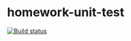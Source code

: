 # homework-unit-test
[![Build status](https://ci.appveyor.com/api/projects/status/0vb0qhs5thutusbs?svg=true)](https://ci.appveyor.com/project/RebikHub/homework-unit-test)